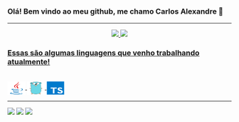 ### Olá! Bem vindo ao meu github, me chamo Carlos Alexandre 👋
---
<div align="center">
  <a href="https://github.com/AlexandreLima658">
  <img height="160em" src="https://github-readme-stats.vercel.app/api?username=AlexandreLima658&show_icons=true&theme=algolia&include_all_commits=true&count_private=true"/>
  <img height="160em" src="https://github-readme-stats.vercel.app/api/top-langs/?username=AlexandreLima658&layout=compact&langs_count=7&theme=algolia"/>
</div>
 
 ### Essas são algumas linguagens que venho trabalhando atualmente!
<div style="display: inline_block"><br>
  <img align="center" alt="Ale-Java" height="30" width="40" src="https://raw.githubusercontent.com/devicons/devicon/master/icons/java/java-original.svg">
  <img align="center" alt="Ale-Go" height="30" width="40" src="https://raw.githubusercontent.com/devicons/devicon/master/icons/go/go-original.svg"> 
  <img align="center" alt="Ale-TypeScript" height="30" width="40" src="https://raw.githubusercontent.com/devicons/devicon/master/icons/typescript/typescript-original.svg"> 
</div>
    
 ---
<div>
<a href="https://instagram.com/alexandrelima021" target="_blank"><img src="https://img.shields.io/badge/-Instagram-%23E4405F?style=for-the-badge&logo=instagram&logoColor=white" ></a>
 <a href = "mailto: alexandrec658@gmail.com"><img src="https://img.shields.io/badge/-Gmail-%23333?style=for-the-badge&logo=gmail&logoColor=white" target="_blank"></a>
  <a href="https://www.linkedin.com/in/alexandreLimadev/" target="_blank"><img src="https://img.shields.io/badge/-LinkedIn-%230077B5?style=for-the-badge&logo=linkedin&logoColor=white" target="_blank"></a> 
 
<!--   ![Snake animation](https://github.com/rafaballerini/rafaballerini/blob/output/github-contribution-grid-snake.svg) -->
   
</div>



    
  
